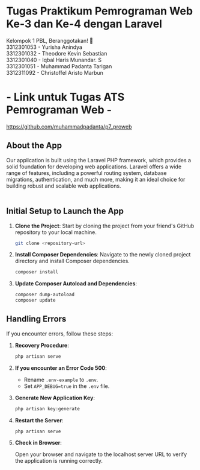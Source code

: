 # Tugas Praktikum Pemrograman Web Ke-3 dan Ke-4 dengan Laravel 

Kelompok 1 PBL, Beranggotakan! 🚀
<br>
3312301053 - Yurisha Anindya 
<br>
3312301032 - Theodore Kevin Sebastian 
<br>
3312301040 - Iqbal Haris Munandar. S 
<br>
3312301051 - Muhammad Padanta Tarigan 
<br>
3312311092 - Christoffel Aristo Marbun 
<br>

# - Link untuk Tugas ATS Pemrograman Web -
https://github.com/muhammadpadanta/p7_proweb

## About the App

Our application is built using the Laravel PHP framework, which provides a solid foundation for developing web applications. Laravel offers a wide range of features, including a powerful routing system, database migrations, authentication, and much more, making it an ideal choice for building robust and scalable web applications.
<br><br>


## Initial Setup to Launch the App

1. **Clone the Project**: Start by cloning the project from your friend's GitHub repository to your local machine.

   ```bash
   git clone <repository-url>
   ```

2. **Install Composer Dependencies**: Navigate to the newly cloned project directory and install Composer dependencies.

   ```bash
   composer install
   ```

3. **Update Composer Autoload and Dependencies**:
   
   ```bash
   composer dump-autoload
   composer update
   ```

## Handling Errors

If you encounter errors, follow these steps:

1. **Recovery Procedure**:

   ```bash
   php artisan serve
   ```

2. **If you encounter an Error Code 500**:

   - Rename `.env-example` to `.env`.
   - Set `APP_DEBUG=true` in the `.env` file.

3. **Generate New Application Key**:

   ```bash
   php artisan key:generate
   ```

4. **Restart the Server**:

   ```bash
   php artisan serve
   ```

5. **Check in Browser**:

   Open your browser and navigate to the localhost server URL to verify the application is running correctly.


